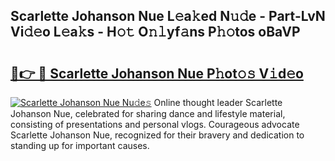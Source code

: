 ## Scarlette Johanson Nue L𝚎a𝚔ed N𝚞𝚍e - Part-LvN Vi𝚍𝚎o L𝚎a𝚔s - H𝚘𝚝 O𝚗𝚕yf𝚊ns P𝚑𝚘tos oBaVP

# <h2><a href="http://kfeb6y.oniu.top/?m=Scarlette+Johanson+Nue">🔗👉 🔴 Scarlette Johanson Nue P𝚑ot𝚘𝚜 V𝚒d𝚎o</a></h2>

[![Scarlette Johanson Nue Nu𝚍e𝚜](https://i.imgur.com/0qMVB7G.gif)](http://kfeb6y.oniu.top/?m=Scarlette+Johanson+Nue)
Online thought leader Scarlette Johanson Nue, celebrated for sharing dance and lifestyle material, consisting of presentations and personal vlogs. Courageous advocate Scarlette Johanson Nue, recognized for their bravery and dedication to standing up for important causes.  
